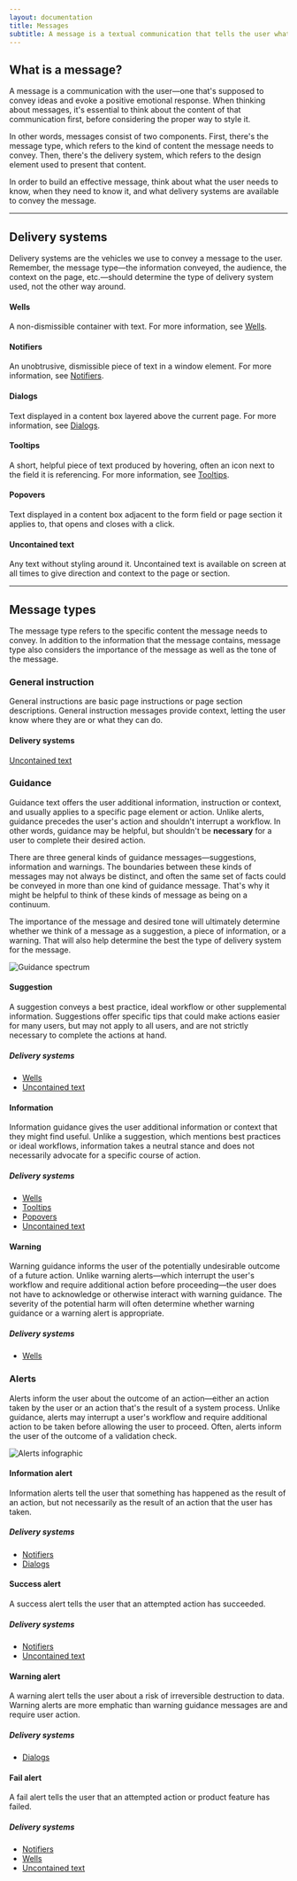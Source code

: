 ```yaml
---
layout: documentation
title: Messages
subtitle: A message is a textual communication that tells the user what's going on within our product.
---
```


## What is a message?

A message is a communication with the user&mdash;one that's supposed to convey ideas and evoke a positive emotional response. When thinking about messages, it's essential to think about the content of that communication first, before considering the proper way to style it.

In other words, messages consist of two components. First, there's the message type, which refers to the kind of content the message needs to convey. Then, there's the delivery system, which refers to the design element used to present that content.

In order to build an effective message, think about what the user needs to know, when they need to know it, and what delivery systems are available to convey the message.

<hr>

## Delivery systems

Delivery systems are the vehicles we use to convey a message to the user. Remember, the message type&mdash;the information conveyed, the audience, the context on the page, etc.&mdash;should determine the type of delivery system used, not the other way around.

<Grid>
<GridCol col="span-4">

#### <span id="wells">Wells</span>

A non-dismissible container with text. For more information, see [Wells](/design-system/components/wells).

</GridCol>
<GridCol col="span-4">

#### <span id="notifiers">Notifiers</span>

An unobtrusive, dismissible piece of text in a window element. For more information, see [Notifiers](/design-system/components/notifiers).

</GridCol>
<GridCol col="span-4">

#### <span id="dialogs">Dialogs</span>

Text displayed in a content box layered above the current page. For more information, see [Dialogs](/design-system/components/dialogs).

</GridCol>
<GridCol col="span-4">

#### <span id="tooltips">Tooltips</span>

A short, helpful piece of text produced by hovering, often an icon next to the field it is referencing. For more information, see [Tooltips](/design-system/components/tooltips).

</GridCol>
<GridCol col="span-4">

#### <span id="popovers">Popovers</span>

Text displayed in a content box adjacent to the form field or page section it applies to, that opens and closes with a click.

</GridCol>

<GridCol col="span-4">

#### <span id="uncontained-text">Uncontained text</span>

Any text without styling around it. Uncontained text is available on screen at all times to give direction and context to the page or section.

</GridCol>

</Grid>

<hr>

## Message types

The message type refers to the specific content the message needs to convey. In addition to the information that the message contains, message type also considers the importance of the message as well as the tone of the message.

### General instruction

General instructions are basic page instructions or page section descriptions. General instruction messages provide context, letting the user know where they are or what they can do.

#### Delivery systems

[Uncontained text](#uncontained-text)

### Guidance

Guidance text offers the user additional information, instruction or context, and usually applies to a specific page element or action. Unlike alerts, guidance precedes the user's action and shouldn't interrupt a workflow. In other words, guidance may be helpful, but shouldn't be <strong>necessary</strong> for a user to complete their desired action.

There are three general kinds of guidance messages&mdash;suggestions, information and warnings. The boundaries between these kinds of messages may not always be distinct, and often the same set of facts could be conveyed in more than one kind of guidance message. That's why it might be helpful to think of these kinds of message as being on a continuum.

The importance of the message and desired tone will ultimately determine whether we think of a message as a suggestion, a piece of information, or a warning. That will also help determine the best the type of delivery system for the message.

![Guidance spectrum](images/communications/messages/guidance-spectrum.png)

<Grid>

<GridCol col="span-4">

#### Suggestion

A suggestion conveys a best practice, ideal workflow or other supplemental information. Suggestions offer specific tips that could make actions easier for many users, but may not apply to all users, and are not strictly necessary to complete the actions at hand.

##### Delivery systems

- [Wells](#wells)
- [Uncontained text](#uncontained-text)

</GridCol>

<GridCol col="span-4">

#### Information

Information guidance gives the user additional information or context that they might find useful. Unlike a suggestion, which mentions best practices or ideal workflows, information takes a neutral stance and does not necessarily advocate for a specific course of action.

##### Delivery systems

- [Wells](#wells)
- [Tooltips](#tooltips)
- [Popovers](#popovers)
- [Uncontained text](#uncontained-text)

</GridCol>

<GridCol col="span-4">

#### Warning

Warning guidance informs the user of the potentially undesirable outcome of a future action. Unlike warning alerts&mdash;which interrupt the user's workflow and require additional action before proceeding&mdash;the user does not have to acknowledge or otherwise interact with warning guidance. The severity of the potential harm will often determine whether warning guidance or a warning alert is appropriate.

##### Delivery systems

- [Wells](#wells)

</GridCol>

</Grid>

### Alerts

<Grid>

<GridCol col="span-4">

Alerts inform the user about the outcome of an action—either an action taken by the user or an action that's the result of a system process. Unlike guidance, alerts may interrupt a user's workflow and require additional action to be taken before allowing the user to proceed. Often, alerts inform the user of the outcome of a validation check.

</GridCol>

<GridCol col="span-8">

![Alerts infographic](images/communications/messages/alerts-infographic.png)

</GridCol>

<GridCol col="span-3">

#### Information alert

Information alerts tell the user that something has happened as the result of an action, but not necessarily as the result of an action that the user has taken.

##### Delivery systems

- [Notifiers](#notifiers)
- [Dialogs](#dialogs)

</GridCol>

<GridCol col="span-3">

#### Success alert

A success alert tells the user that an attempted action has succeeded.

##### Delivery systems

- [Notifiers](#notifiers)
- [Uncontained text](#uncontained-text)

</GridCol>

<GridCol col="span-3">

#### Warning alert

A warning alert tells the user about a risk of irreversible destruction to data. Warning alerts are more emphatic than warning guidance messages are and require user action.

##### Delivery systems

- [Dialogs](#dialogs)

</GridCol>

<GridCol col="span-3">

#### Fail alert

A fail alert tells the user that an attempted action or product feature has failed.

##### Delivery systems

- [Notifiers](#notifiers)
- [Wells](#wells)
- [Uncontained text](#uncontained-text)

</GridCol>

</Grid>

